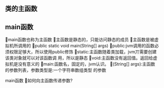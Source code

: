 ## 类的主函数 

## main函数
main函数也称为主函数 主函数是静态的，只能访问静态的成员 主函数是被虚拟机所调用的
public static void main(String[] args)
public:jvm调用的函数必须权限足够大，所以使用public修饰
static:主函数随着类加载，jvm丌需要创建该类对象就可以对该函数调 用，所以是静态
void:主函数没有返回值。返回给虚拟机是没有意义的
main:函数名，固定的，jvm认识。
(String[] args):主函数的参数列表，参数类型是:一个字符串数组类型 的参数
  
 main函数
如何向主函数传递参数?
 
